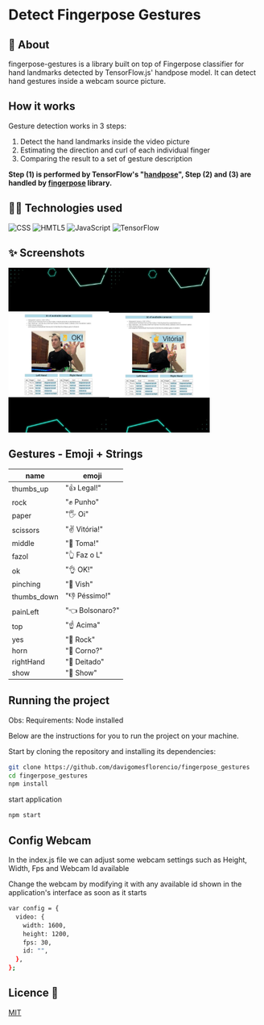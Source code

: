 # Detect Fingerpose Gestures

## 🌟 About

fingerpose-gestures is a library built on top of Fingerpose classifier for hand landmarks detected by TensorFlow.js' handpose model. It can detect hand gestures inside a webcam source picture.

## How it works

Gesture detection works in 3 steps:

1. Detect the hand landmarks inside the video picture
2. Estimating the direction and curl of each individual finger
3. Comparing the result to a set of gesture description

**Step (1) is performed by TensorFlow's "[handpose](https://www.npmjs.com/package/@tensorflow-models/handpose)",
Step (2) and (3) are handled by [fingerpose](https://www.npmjs.com/package/fingerpose) library.**

## 👨‍💻 Technologies used

<p>

<img alt="CSS" src="https://img.shields.io/badge/CSS-239120?&style=for-the-badge&logo=css3&logoColor=white">
<img alt="HMTL5" src="https://img.shields.io/badge/HTML5-E34F26?style=for-the-badge&logo=html5&logoColor=white">
<img alt="JavaScript" src="https://img.shields.io/badge/JavaScript-F7DF1E?style=for-the-badge&logo=javascript&logoColor=black">
<img alt="TensorFlow" src="https://img.shields.io/badge/TensorFlow-%23FF6F00.svg?style=for-the-badge&logo=TensorFlow&logoColor=white">

## ✨ Screenshots

<div style="display:flex;">
<img src="assets/images/image1.jpg" width="200">
<img src="assets/images/image2.jpg" width="200">
</div>

## Gestures - Emoji + Strings

| name        | emoji           |
| ----------- | --------------- |
| thumbs_up   | "👍 Legal!"     |
| rock        | "✊️ Punho"     |
| paper       | "🖐 Oi"         |
| scissors    | "✌️ Vitória!"   |
| middle      | "🖕 Toma!"      |
| fazol       | "👆 Faz o L"    |
| ok          | "👌 OK!"        |
| pinching    | "🤏 Vish"       |
| thumbs_down | "👎 Péssimo!"   |
| painLeft    | "👈 Bolsonaro?" |
| top         | "☝️ Acima"      |
| yes         | "🤟 Rock"       |
| horn        | "🤘 Corno?"     |
| rightHand   | "🫱 Deitado"     |
| show        | "🤙 Show"       |

## Running the project

Obs: Requirements: Node installed

Below are the instructions for you to run the project on your machine.

Start by cloning the repository and installing its dependencies:

```sh
git clone https://github.com/davigomesflorencio/fingerpose_gestures
cd fingerpose_gestures
npm install
```

start application

```sh
npm start
```

## Config Webcam

In the index.js file we can adjust some webcam settings such as Height, Width, Fps and Webcam Id available

Change the webcam by modifying it with any available id shown in the application's interface as soon as it starts

```sh
var config = {
  video: {
    width: 1600,
    height: 1200,
    fps: 30,
    id: "",
  },
};
```

## Licence 📃

[MIT](https://github.com/davigomesflorencio/fingerpose_gestures/blob/main/LICENSE)

